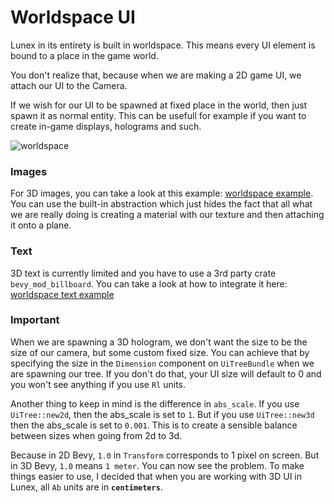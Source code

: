 # Worldspace UI

Lunex in its entirety is built in worldspace.
This means every UI element is bound to a place in the game world.

You don't realize that, because when we are making a 2D game UI, we attach our UI to the Camera.

If we wish for our UI to be spawned at fixed place in the world, then just spawn it as normal entity.
This can be usefull for example if you want to create in-game displays, holograms and such.

![worldspace](../images/worldspace.png)

### Images

For 3D images, you can take a look at this example: [worldspace example](https://github.com/bytestring-net/bevy_lunex/tree/main/examples/worldspace). You can use the built-in abstraction which just hides the fact that all what we are really doing is creating a material with our texture and then attaching it onto a plane.

### Text

3D text is currently limited and you have to use a 3rd party crate `bevy_mod_billboard`. You can take a look at how to integrate it here: [worldspace text example](https://github.com/bytestring-net/bevy_lunex/tree/main/examples/worldspace_text)

### Important

When we are spawning a 3D hologram, we don't want the size to be the size of our camera, but some custom fixed size.
You can achieve that by specifying the size in the `Dimension` component on `UiTreeBundle` when we are spawning our tree.
If you don't do that, your UI size will default to 0 and you won't see anything if you use `Rl` units.

Another thing to keep in mind is the difference in `abs_scale`. If you use `UiTree::new2d`, then the abs_scale is set to `1`. But if you use `UiTree::new3d` then the abs_scale is set to `0.001`. This is to create a sensible balance between sizes when going from 2d to 3d.

Because in 2D Bevy, `1.0` in `Transform` corresponds to 1 pixel on screen. But in 3D Bevy, `1.0` means `1 meter`. You can now see the problem. To make things easier to use, I decided that when you are working with 3D UI in Lunex, all `Ab` units are in **`centimeters`**.

